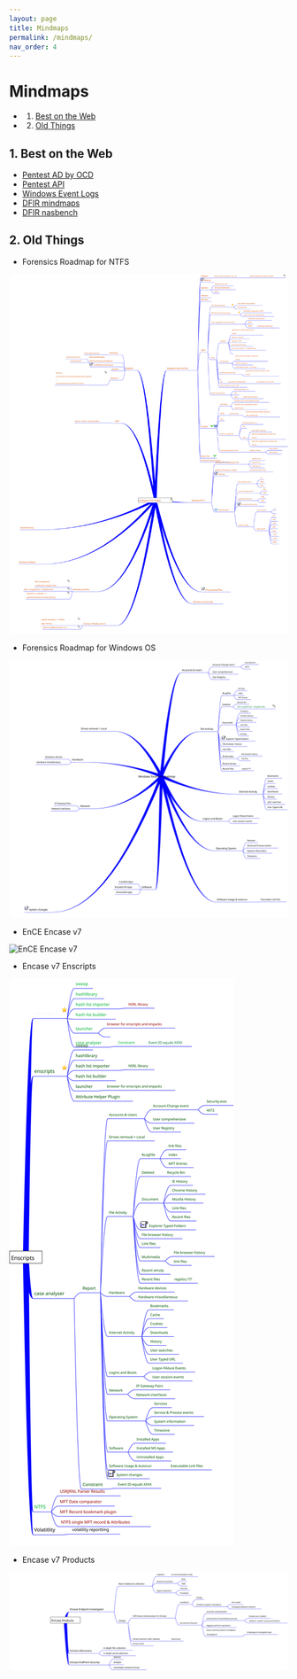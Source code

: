 ```yaml
---
layout: page
title: Mindmaps
permalink: /mindmaps/
nav_order: 4
---
```


# Mindmaps

<!-- vscode-markdown-toc -->
* 1. [Best on the Web](#BestontheWeb)
* 2. [Old Things](#OldThings)

<!-- vscode-markdown-toc-config
	numbering=true
	autoSave=true
	/vscode-markdown-toc-config -->
<!-- /vscode-markdown-toc -->

##  1. <a name='BestontheWeb'></a>Best on the Web

* [Pentest AD by OCD](https://github.com/Orange-Cyberdefense/arsenal/blob/master/mindmap/pentest_ad_dark.svg)
* [Pentest API](https://dsopas.github.io/MindAPI/play/)
* [Windows Event Logs](https://github.com/mdecrevoisier/Microsoft-eventlog-mindmap)
* [DFIR mindmaps](https://github.com/AndrewRathbun/DFIRMindMaps)
* [DFIR nasbench](https://github.com/nasbench/MindMaps)

##  2. <a name='OldThings'></a>Old Things

* Forensics Roadmap for NTFS 

![Forensics Roadmap for NTFS](/mindmaps/svg/win-for-ntfs.svg)

* Forensics Roadmap for Windows OS 

![Forensics Roadmap for Windows](/mindmaps/svg/win-for-invest-roadmap.svg)

* EnCE Encase v7

![EnCE Encase v7](/mindmaps/svg/win-for-encase-v7-ence.svg)

* Encase v7 Enscripts

![Encase v7 EnScripts](/mindmaps/svg/win-for-encase-v7-enscript.svg)

* Encase v7 Products

![Encase v7 Products](/mindmaps/svg/win-for-encase-products-2016.svg)


